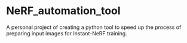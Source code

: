 # NeRF_automation_tool
A personal project of creating a python tool to speed up the process of preparing input images for Instant-NeRF training.
